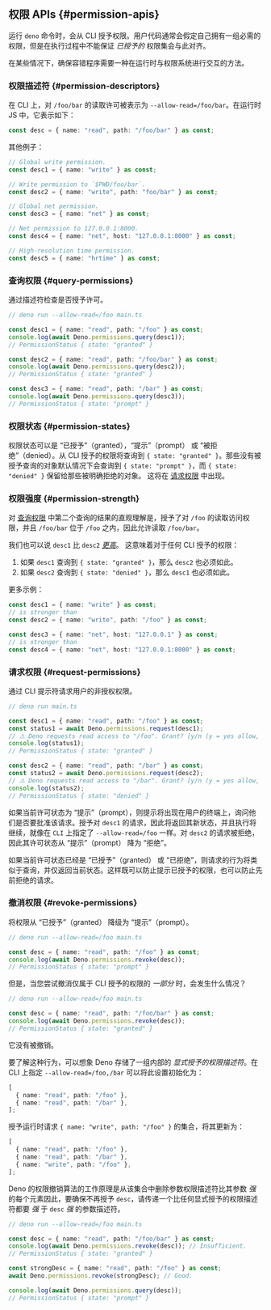 ## 权限 APIs {#permission-apis}

运行 `deno` 命令时，会从 CLI 授予权限。用户代码通常会假定自己拥有一组必需的权限，但是在执行过程中不能保证 _已授予的_ 权限集会与此对齐。

在某些情况下，确保容错程序需要一种在运行时与权限系统进行交互的方法。

### 权限描述符 {#permission-descriptors}

在 CLI 上，对 `/foo/bar` 的读取许可被表示为 `--allow-read=/foo/bar`。在运行时 JS 中，它表示如下：

```ts
const desc = { name: "read", path: "/foo/bar" } as const;
```

其他例子：

```ts
// Global write permission.
const desc1 = { name: "write" } as const;

// Write permission to `$PWD/foo/bar`.
const desc2 = { name: "write", path: "foo/bar" } as const;

// Global net permission.
const desc3 = { name: "net" } as const;

// Net permission to 127.0.0.1:8000.
const desc4 = { name: "net", host: "127.0.0.1:8000" } as const;

// High-resolution time permission.
const desc5 = { name: "hrtime" } as const;
```

### 查询权限 {#query-permissions}

通过描述符检查是否授予许可。

```ts
// deno run --allow-read=/foo main.ts

const desc1 = { name: "read", path: "/foo" } as const;
console.log(await Deno.permissions.query(desc1));
// PermissionStatus { state: "granted" }

const desc2 = { name: "read", path: "/foo/bar" } as const;
console.log(await Deno.permissions.query(desc2));
// PermissionStatus { state: "granted" }

const desc3 = { name: "read", path: "/bar" } as const;
console.log(await Deno.permissions.query(desc3));
// PermissionStatus { state: "prompt" }
```

### 权限状态 {#permission-states}

权限状态可以是 “已授予”（granted），“提示”（prompt） 或 “被拒绝”（denied）。从 CLI 授予的权限将查询到
`{ state: "granted" }`。那些没有被授予查询的对象默认情况下会查询到 `{ state: "prompt" }`，而
`{ state: "denied" }` 保留给那些被明确拒绝的对象。 这将在 [请求权限](#request-permissions) 中出现。

### 权限强度 {#permission-strength}

对 [查询权限](#query-permissions) 中第二个查询的结果的直观理解是，授予了对 `/foo` 的读取访问权限，并且 `/foo/bar`
位于 `/foo` 之内，因此允许读取 `/foo/bar`。

我们也可以说 `desc1` 比 `desc2`
_[更高](https://www.w3.org/TR/permissions/#ref-for-permissiondescriptor-stronger-than)_。
这意味着对于任何 CLI 授予的权限：

1. 如果 `desc1` 查询到 `{ state: "granted" }`，那么 `desc2` 也必须如此。
2. 如果 `desc2` 查询到 `{ state: "denied" }`，那么 `desc1` 也必须如此。

更多示例：

```ts
const desc1 = { name: "write" } as const;
// is stronger than
const desc2 = { name: "write", path: "/foo" } as const;

const desc3 = { name: "net", host: "127.0.0.1" } as const;
// is stronger than
const desc4 = { name: "net", host: "127.0.0.1:8000" } as const;
```

### 请求权限 {#request-permissions}

通过 CLI 提示符请求用户的非授权权限。

```ts
// deno run main.ts

const desc1 = { name: "read", path: "/foo" } as const;
const status1 = await Deno.permissions.request(desc1);
// ⚠️ Deno requests read access to "/foo". Grant? [y/n (y = yes allow, n = no deny)] y
console.log(status1);
// PermissionStatus { state: "granted" }

const desc2 = { name: "read", path: "/bar" } as const;
const status2 = await Deno.permissions.request(desc2);
// ⚠️ Deno requests read access to "/bar". Grant? [y/n (y = yes allow, n = no deny)] n
console.log(status2);
// PermissionStatus { state: "denied" }
```

如果当前许可状态为 “提示”（prompt），则提示将出现在用户的终端上，询问他们是否要批准该请求。授予对 `desc1`
的请求，因此将返回其新状态，并且执行将继续，就像在 `CLI` 上指定了 `--allow-read=/foo` 一样。对 `desc2`
的请求被拒绝，因此其许可状态从 “提示”（prompt） 降为 “拒绝”。

如果当前许可状态已经是 “已授予”（granted） 或
“已拒绝”，则请求的行为将类似于查询，并仅返回当前状态。这样既可以防止提示已授予的权限，也可以防止先前拒绝的请求。

### 撤消权限 {#revoke-permissions}

将权限从 “已授予”（granted） 降级为 “提示”（prompt）。

```ts
// deno run --allow-read=/foo main.ts

const desc = { name: "read", path: "/foo" } as const;
console.log(await Deno.permissions.revoke(desc));
// PermissionStatus { state: "prompt" }
```

但是，当您尝试撤消仅属于 CLI 授予的权限的 _一部分_ 时，会发生什么情况？

```ts
// deno run --allow-read=/foo main.ts

const desc = { name: "read", path: "/foo/bar" } as const;
console.log(await Deno.permissions.revoke(desc));
// PermissionStatus { state: "granted" }
```

它没有被撤销。

要了解这种行为，可以想象 Deno 存储了一组内部的 _显式授予的权限描述符_。在 CLI 上指定 `--allow-read=/foo,/bar`
可以将此设置初始化为：

```ts
[
  { name: "read", path: "/foo" },
  { name: "read", path: "/bar" },
];
```

授予运行时请求 `{ name: "write", path: "/foo" }` 的集合，将其更新为：

```ts
[
  { name: "read", path: "/foo" },
  { name: "read", path: "/bar" },
  { name: "write", path: "/foo" },
];
```

Deno 的权限撤销算法的工作原理是从该集合中删除参数权限描述符比其参数 _强_ 的每个元素因此，要确保不再授予
`desc`，请传递一个比任何显式授予的权限描述符都要 _强_ 于 `desc` _强_ 的参数描述符。

```ts
// deno run --allow-read=/foo main.ts

const desc = { name: "read", path: "/foo/bar" } as const;
console.log(await Deno.permissions.revoke(desc)); // Insufficient.
// PermissionStatus { state: "granted" }

const strongDesc = { name: "read", path: "/foo" } as const;
await Deno.permissions.revoke(strongDesc); // Good.

console.log(await Deno.permissions.query(desc));
// PermissionStatus { state: "prompt" }
```
